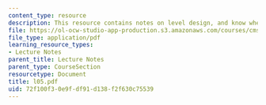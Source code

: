 ```yaml
---
content_type: resource
description: This resource contains notes on level design, and know when to stop.
file: https://ol-ocw-studio-app-production.s3.amazonaws.com/courses/cms-610-media-industries-and-systems-spring-2006/72f100f30e9fdf91d138f2f630c75539_l05.pdf
file_type: application/pdf
learning_resource_types:
- Lecture Notes
parent_title: Lecture Notes
parent_type: CourseSection
resourcetype: Document
title: l05.pdf
uid: 72f100f3-0e9f-df91-d138-f2f630c75539
---
```

